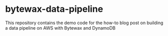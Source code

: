 # bytewax-data-pipeline
This repository contains the demo code for the how-to blog post on building a data pipeline on AWS with Bytewax and DynamoDB

